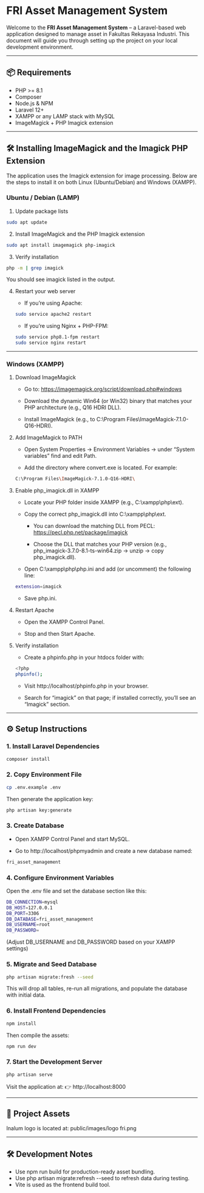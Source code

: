 # FRI Asset Management System

Welcome to the **FRI Asset Management System** – a Laravel-based web application designed to manage asset in Fakultas Rekayasa Industri. This document will guide you through setting up the project on your local development environment.

---

## 📦 Requirements

- PHP >= 8.1
- Composer
- Node.js & NPM
- Laravel 12+
- XAMPP or any LAMP stack with MySQL
- ImageMagick + PHP Imagick extension

---

## 🛠️ Installing ImageMagick and the Imagick PHP Extension

The application uses the Imagick extension for image processing. Below are the steps to install it on both Linux (Ubuntu/Debian) and Windows (XAMPP).

### Ubuntu / Debian (LAMP)

1. Update package lists

```bash
sudo apt update
```

2. Install ImageMagick and the PHP Imagick extension

```bash
sudo apt install imagemagick php-imagick
```

3. Verify installation

```bash
php -m | grep imagick
```

You should see imagick listed in the output.

4. Restart your web server

    * If you’re using Apache:

    ```bash
    sudo service apache2 restart
    ```

    * If you’re using Nginx + PHP-FPM:

    ```bash
    sudo service php8.1-fpm restart
    sudo service nginx restart
    ```

---

### Windows (XAMPP)

1. Download ImageMagick

    * Go to: https://imagemagick.org/script/download.php#windows

    * Download the dynamic Win64 (or Win32) binary that matches your PHP architecture (e.g., Q16 HDRI DLL).

    * Install ImageMagick (e.g., to C:\Program Files\ImageMagick-7.1.0-Q16-HDRI).

2. Add ImageMagick to PATH

    * Open System Properties → Environment Variables → under “System variables” find and edit Path.

    * Add the directory where convert.exe is located. For example:

    ```bash
    C:\Program Files\ImageMagick-7.1.0-Q16-HDRI\
    ```

3. Enable php_imagick.dll in XAMPP

    * Locate your PHP folder inside XAMPP (e.g., C:\xampp\php\ext).

    * Copy the correct php_imagick.dll into C:\xampp\php\ext.
        * You can download the matching DLL from PECL: https://pecl.php.net/package/imagick
        
        * Choose the DLL that matches your PHP version (e.g., php_imagick-3.7.0-8.1-ts-win64.zip → unzip → copy php_imagick.dll).
    
    * Open C:\xampp\php\php.ini and add (or uncomment) the following line:

    ```bash
    extension=imagick
    ```

    * Save php.ini.

4. Restart Apache

    * Open the XAMPP Control Panel.

    * Stop and then Start Apache.

5. Verify installation

    * Create a phpinfo.php in your htdocs folder with:

    ```bash
    <?php
    phpinfo();
    ```

    * Visit http://localhost/phpinfo.php in your browser.

    * Search for “imagick” on that page; if installed correctly, you’ll see an “Imagick” section.

---

## ⚙️ Setup Instructions

### 1. Install Laravel Dependencies

```bash
composer install
```

### 2. Copy Environment File

```bash
cp .env.example .env
```

Then generate the application key:

```bash
php artisan key:generate
```

### 3. Create Database

* Open XAMPP Control Panel and start MySQL.

* Go to http://localhost/phpmyadmin and create a new database named:

```bash
fri_asset_management
```

### 4. Configure Environment Variables

Open the .env file and set the database section like this:

```bash
DB_CONNECTION=mysql
DB_HOST=127.0.0.1
DB_PORT=3306
DB_DATABASE=fri_asset_management
DB_USERNAME=root
DB_PASSWORD=
```

(Adjust DB_USERNAME and DB_PASSWORD based on your XAMPP settings)

### 5. Migrate and Seed Database

```bash
php artisan migrate:fresh --seed
```

This will drop all tables, re-run all migrations, and populate the database with initial data.

### 6. Install Frontend Dependencies

```bash
npm install
```

Then compile the assets:

```bash
npm run dev
```

### 7. Start the Development Server

```bash
php artisan serve
```

Visit the application at:
👉 http://localhost:8000

---

## 📁 Project Assets
Inalum logo is located at:
public/images/logo fri.png

---

## 🛠 Development Notes
* Use npm run build for production-ready asset bundling.
* Use php artisan migrate:refresh --seed to refresh data during testing.
* Vite is used as the frontend build tool.
